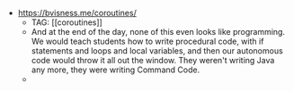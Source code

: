 - https://bvisness.me/coroutines/
	- TAG: [[coroutines]]
	- And at the end of the day, none of this even looks like programming. We would teach students how to write procedural code, with if statements and loops and local variables, and then our autonomous code would throw it all out the window. They weren't writing Java any more, they were writing Command Code.
	-